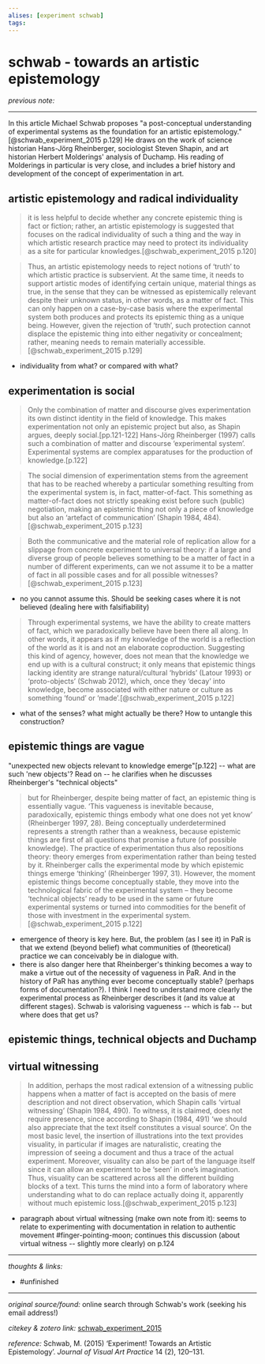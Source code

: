```yaml
---
alises: [experiment schwab]
tags:
---
```


# schwab - towards an artistic epistemology 

_previous note:_ 

---

In this article Michael Schwab proposes "a post-conceptual understanding of experimental systems as the foundation for an artistic epistemology."[@schwab_experiment_2015 p.129] He draws on the work of science historian Hans-Jörg Rheinberger, sociologist Steven Shapin, and art historian Herbert Molderings' analysis of Duchamp. His reading of Molderings in particular is very close, and includes a brief history and development of the concept of experimentation in art.

## artistic epistemology and radical individuality

>it is less helpful to decide whether any concrete epistemic thing is fact or fiction; rather, an artistic epistemology is suggested that focuses on the radical individuality of such a thing and the way in which artistic research practice may need to protect its individuality as a site for particular knowledges.[@schwab_experiment_2015 p.120]

>Thus, an artistic epistemology needs to reject notions of ‘truth’ to which artistic practice is subservient. At the same time, it needs to support artistic modes of identifying certain unique, material things as true, in the sense that they can be witnessed as epistemically relevant despite their unknown status, in other words, as a matter of fact. This can only happen on a case-by-case basis where the experimental system both produces and protects its epistemic thing as a unique being. However, given the rejection of ‘truth’, such protection cannot displace the epistemic thing into either negativity or concealment; rather, meaning needs to remain materially accessible.[@schwab_experiment_2015 p.129] 

- individuality from what? or compared with what? 

## experimentation is social

>Only the combination of matter and discourse gives experimentation its own distinct identity in the field of knowledge. This makes experimentation not only an epistemic project but also, as Shapin argues, deeply social.[pp.121-122] 
>Hans-Jörg Rheinberger (1997) calls such a combination of matter and discourse  ‘experimental system’. Experimental systems are complex apparatuses for the production of knowledge.[p.122]

>The social dimension of experimentation stems from the agreement that has to be reached whereby a particular something resulting from the experimental system is, in fact, matter-of-fact. This something as matter-of-fact does not strictly speaking exist before such (public) negotiation, making an epistemic thing not only a piece of knowledge but also an ‘artefact of communication’ (Shapin 1984, 484).[@schwab_experiment_2015 p.123]

>Both the communicative and the material role of replication allow for a slippage from concrete experiment to universal theory: if a large and diverse group of people believes something to be a matter of fact in a number of different experiments, can we not assume it to be a matter of fact in all possible cases and for all possible witnesses?[@schwab_experiment_2015 p.123]

- no you cannot assume this. Should be seeking cases where it is not believed (dealing here with falsifiability)

>Through experimental systems, we have the ability to create matters of fact, which we paradoxically believe have been there all along. In other words, it appears as if my knowledge of the world is a reflection of the world as it is and not an elaborate coproduction. Suggesting this kind of agency, however, does not mean that the knowledge we end up with is a cultural construct; it only means that epistemic things lacking identity are strange natural/cultural ‘hybrids’ (Latour 1993) or ‘proto-objects’ (Schwab 2012), which, once they ‘decay’ into knowledge, become associated with either nature or culture as something ‘found’ or ‘made’.[@schwab_experiment_2015 p.122]

- what of the senses? what might actually be there? How to untangle this construction? 

## epistemic things are vague
"unexpected new objects relevant to knowledge emerge"[p.122] -- what are such 'new objects'?  Read on -- he clarifies when he discusses Rheinberger's "technical objects"

>but for Rheinberger, despite being matter of fact, an epistemic thing is essentially vague. ‘This vagueness is inevitable because, paradoxically, epistemic things embody what one does not yet know’ (Rheinberger 1997, 28). Being conceptually underdetermined represents a strength rather than a weakness, because epistemic things are first of all questions that promise a future (of possible knowledge). The practice of experimentation thus also repositions theory: theory emerges from experimentation rather than being tested by it. Rheinberger calls the experimental mode by which epistemic things emerge ‘thinking’ (Rheinberger 1997, 31). However, the moment epistemic things become conceptually stable, they move into the technological fabric of the experimental system – they become ‘technical objects’ ready to be used in the same or future experimental systems or turned into commodities for the benefit of those with investment in the experimental system.[@schwab_experiment_2015 p.122]

- emergence of theory is key here. But, the problem (as I see it) in PaR is that we extend (beyond belief) what communities of (theoretical) practice we can conceivably be in dialogue with.
- there is also danger here that Rheinberger's thinking becomes a way to make a virtue out of the necessity of vagueness in PaR. And in the history of PaR has anything ever become conceptually stable? (perhaps forms of documentation?). I think I need to understand more clearly the experimental process as Rheinberger describes it (and its value at different stages). Schwab is valorising vagueness -- which is fab -- but where does that get us? 


## epistemic things, technical objects and Duchamp


## virtual witnessing

>In addition, perhaps the most radical extension of a witnessing public happens when a matter of fact is accepted on the basis of mere description and not direct observation, which Shapin calls ‘virtual witnessing’ (Shapin 1984, 490). To witness, it is claimed, does not require presence, since according to Shapin (1984, 491) ‘we should also appreciate that the text itself constitutes a visual source’. On the most basic level, the insertion of illustrations into the text provides visuality, in particular if images are naturalistic, creating the impression of seeing a document and thus a trace of the actual experiment. Moreover, visuality can also be part of the language itself since it can allow an experiment to be ‘seen’ in one’s imagination. Thus, visuality can be scattered across all the different building blocks of a text. This turns the mind into a form of laboratory where understanding what to do can replace actually doing it, apparently without much epistemic loss.[@schwab_experiment_2015 p.123] 

- paragraph about virtual witnessing (make own note from it): seems to relate to experimenting with documentation in relation to authentic movement #finger-pointing-moon; continues this discussion (about virtual witness -- slightly more clearly) on p.124


---

_thoughts & links:_





- #unfinished 

---

_original source/found:_ online search through Schwab's work (seeking his email address!)

_citekey & zotero link:_ [schwab_experiment_2015](zotero://select/items/1_G2S4P93H)

_reference:_ Schwab, M. (2015) ‘Experiment! Towards an Artistic Epistemology’. _Journal of Visual Art Practice_ 14 (2), 120–131.


